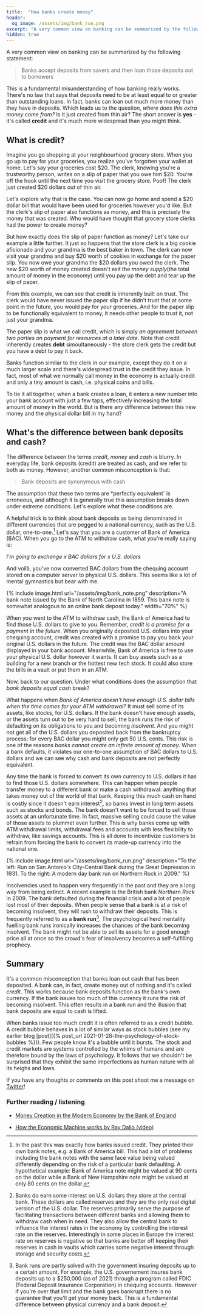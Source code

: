 ```yaml
---
title:  "How banks create money"
header:
  og_image: /assets/img/bank_run.png
excerpt: "A very common view on banking can be summarized by the following statement: Banks accept deposits from savers and then loan those deposits out to borrowers. This is a fundamental misunderstanding of how banking really works."
hidden: true
---
```


A very common view on banking can be summarized by the following statement:

>Banks accept deposits from savers and then loan those deposits out to borrowers

This is a fundamental misunderstanding of how banking really works. There's no law that says that deposits need to be at least equal to or greater than outstanding loans. In fact, banks can loan out much more money than they have in deposits. Which leads us to the question, *where does this extra money come from?* Is it just created from thin air? The short answer is **yes** - it's called **credit** and it's much more widespread than you might think.

## What is credit?

Imagine you go shopping at your neighbourhood grocery store. When you go up to pay for your groceries, you realize you've forgotten your wallet at home. Let's say your groceries cost $20. The clerk, knowing you're a trustworthy person, writes on a slip of paper that you owe him $20. You're off the hook until the next time you visit the grocery store. Poof! The clerk just created $20 dollars out of thin air.


Let's explore why that is the case. You can now go home and spend a $20 dollar bill that would have been used for groceries however you'd like. But the clerk's slip of paper also functions as money, and this is precisely the money that was created. Who would have thought that grocery store clerks had the power to create money?


But how exactly does the slip of paper function as money? Let's take our example a little further. It just so happens that the store clerk is a big cookie aficionado and your grandma is the best baker in town. The clerk can now visit your grandma and buy $20 worth of cookies in exchange for the paper slip. You now owe your grandma the $20 dollars you owed the clerk. The new $20 worth of money created doesn't exit the *money supply*(the total amount of money in the economy) until you pay up the debt and tear up the slip of paper.


From this example, we can see that credit is inherently built on trust. The clerk would have never issued the paper slip if he didn't trust that at some point in the future, you would pay for your groceries. And for the paper slip to be functionally equivalent to money, it needs other people to trust it, not just your grandma.


The paper slip is what we call credit, which is simply *an agreement between two parties on payment for resources at a later date*. Note that credit inherently creates **debt** simoultaneously - the store clerk gets the credit but you have a debt to pay it back.


Banks function similar to the clerk in our example, except they do it on a much larger scale and there's widespread trust in the credit they issue. In fact, most of what we normally call money in the economy is actually credit and only a tiny amount is cash, i.e. physical coins and bills.


To tie it all together, when a bank creates a loan, it enters a new number into your bank account with just a few taps, effectively increasing the total amount of money in the world. But is there any difference between this new money and the physical dollar bill in my hand?


## What's the difference between bank deposits and cash?

The difference between the terms *credit*, *money* and *cash* is blurry. In everyday life, bank deposits (credit) are treated as cash, and we refer to both as money. However, another common misconception is that:

> Bank deposits are synonymous with cash

The assumption that these two terms are *perfectly equivalent´ is erroneous, and although it is generally true this assumption breaks down under extreme conditions. Let's explore what these conditions are.

A helpful trick is to think about bank deposits as being denominated in different currencies that are pegged to a national currency, such as the U.S. dollar, one-to-one.[^banktrust] Let's say that you are a customer of Bank of America (BAC). When you go to the ATM to withdraw cash, what you're really saying is:


*I'm going to exchange x BAC dollars for x U.S. dollars*


And voilà, you've now converted BAC dollars from the chequing account stored on a computer server to physical U.S. dollars. This seems like a lot of mental gymnastics but bear with me.


{% include image.html url="/assets/img/bank_note.png" description="A bank note issued by the Bank of North Carolina in 1859. This bank note is somewhat analogous to an online bank deposit today." width="70%" %}


When you went to the ATM to withdraw cash, the Bank of America had to find those U.S. dollars to give to you. Remember, *credit is a promise for a payment in the future*. When you originally deposited U.S. dollars into your chequing account, credit was created with a promise to pay you back your original U.S. dollars in the future. The credit was the BAC dollar amount displayed in your bank account. Meanwhile, Bank of America is free to use your physical U.S. dollar however it wants. It can buy assets such as a building for a new branch or the hottest new tech stock. It could also store the bills in a vault or put them in an ATM.



Now, back to our question. Under what conditions does the assumption that *bank deposits equal cash* break?

What happens when *Bank of America doesn't have enough U.S. dollar bills when the time comes for your ATM withdrawal?* It must sell some of its assets, like stocks, for U.S. dollars. If the bank doesn't have enough assets, or the assets turn out to be very hard to sell, the bank runs the risk of defaulting on its obligations to you and becoming *insolvent*. And you might not get all of the U.S. dollars you deposited back from the bankruptcy process; for every BAC dollar you might only get 50 U.S. cents. This risk is one of the reasons *banks cannot create an infinite amount of money*. When a bank defaults, it violates our one-to-one assumption of BAC dollars to U.S. dollars and we can see why cash and bank deposits are not perfectly equivalent.

Any time the bank is forced to convert its own currency to U.S. dollars it has to find those U.S. dollars somewhere. This can happen when people transfer money to a different bank or make a cash withdrawal: anything that takes money out of the world of that bank. Keeping this much cash on hand is costly since it doesn't earn interest[^centralbank], so banks invest in long term assets such as stocks and bonds. The bank doesn't want to be forced to sell those assets at an unfortunate time. In fact, massive selling could cause the value of those assets to plummet even further. This is why banks come up with ATM withdrawal limits, withdrawal fees and accounts with less flexibility to withdraw, like savings accounts. This is all done to incentivize customers to refrain from forcing the bank to convert its made-up currency into the national one.


{% include image.html url="/assets/img/bank_run.png" description="To the left: Run on San Antonio's City-Central Bank during the Great Depression in 1931. To the right: A modern day bank run on Northern Rock in 2009." %}

Insolvencies used to happen very frequently in the past and they are a long way from being extinct. A recent example is the British bank *Northern Rock* in 2009. The bank defaulted during the financial crisis and a lot of people lost most of their deposits. When people sense that a bank is at a risk of becoming insolvent, they will rush to withdraw their deposits. This is frequently referred to as a **bank run**[^fdic]. The psychological herd mentality fuelling bank runs ironically increases the chances of the bank becoming insolvent. The bank might not be able to sell its assets for a good enough price all at once so the crowd's fear of insolvency becomes a self-fulfilling prophecy.



## Summary 

It's a common misconception that banks loan out cash that has been deposited. A bank can, in fact, create money out of nothing and it's called *credit*. This works because bank deposits function as the bank's own currency. If the bank issues too much of this currency it runs the risk of becoming insolvent. This often results in a bank run and the illusion that bank deposits are equal to cash is lifted.

When banks issue too much credit it is often referred to as a credit bubble. A credit bubble behaves in a lot of similar ways as stock bubbles (see my earlier blog [post]({% post_url 2021-01-28-the-psychology-of-stock-bubbles %})). Few people know it's a bubble until it bursts. The stock and credit markets are systems controlled by the whims of humans and are therefore bound by the laws of psychology. It follows that we shouldn't be surprised that they exhibit the same imperfections as human nature with all its heighs and lows.

 
If you have any thoughts or comments on this post shoot me a message on [Twitter](https://twitter.com/halldorb)!


### Further reading / listening
* [Money Creation in the Modern Economy by the Bank of England](https://www.bankofengland.co.uk/-/media/boe/files/quarterly-bulletin/2014/money-creation-in-the-modern-economy.pdf)

* [How the Economic Machine works by Ray Dalio (video)](https://www.youtube.com/watch?v=PHe0bXAIuk0)



[^banktrust]: In the past this was exactly how banks issued credit. They printed their own bank notes, e.g. a Bank of America bill. This had a lot of problems including the bank notes with the same face value being valued differently depending on the risk of a particular bank defaulting. A hypothetical example: Bank of America note might be valued at 90 cents on the dollar while a Bank of New Hampshire note might be valued at only 80 cents on the dollar. 


[^centralbank]: Banks do earn some interest on U.S. dollars they store at the central bank. These dollars are called reserves and they are the only real digital version of the U.S. dollar. The reserves primarily serve the purpose of facilitating transactions between different banks and allowing them to withdraw cash when in need. They also allow the central bank to influence the interest rates in the economy by controlling the interest rate on the reserves. Interestingly in some places in Europe the interest rate on reserves is negative so that banks are better off keeping their reserves in cash in vaults which carries some negative interest through storage and security costs. 


[^fdic]: Bank runs are partly solved with the government insuring deposits up to a certain amount. For example, the U.S. governement insures bank deposits up to a $250,000 (as of 2021) through a program called FDIC (Federal Deposit Insurance Corporation) in chequing accounts. However if you're over that limit and the bank goes bankrupt there is no guarantee that you'll get your money back. This is a fundamental difference between physical currency and a bank deposit. 




